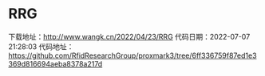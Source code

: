 # RRG
下载地址：http://www.wangk.cn/2022/04/23/RRG
代码日期：2022-07-07 21:28:03
代码地址：https://github.com/RfidResearchGroup/proxmark3/tree/6ff336759f87ed1e3369d816694aeba8378a217d
